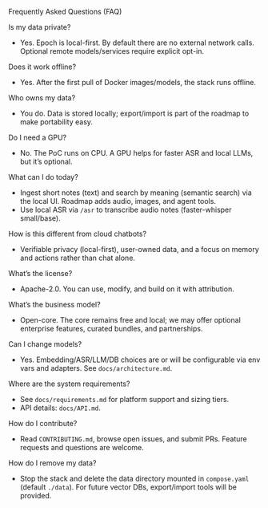 Frequently Asked Questions (FAQ)

Is my data private?
- Yes. Epoch is local-first. By default there are no external network calls. Optional remote models/services require explicit opt-in.

Does it work offline?
- Yes. After the first pull of Docker images/models, the stack runs offline.

Who owns my data?
- You do. Data is stored locally; export/import is part of the roadmap to make portability easy.

Do I need a GPU?
- No. The PoC runs on CPU. A GPU helps for faster ASR and local LLMs, but it’s optional.

What can I do today?
- Ingest short notes (text) and search by meaning (semantic search) via the local UI. Roadmap adds audio, images, and agent tools.
 - Use local ASR via `/asr` to transcribe audio notes (faster-whisper small/base).

How is this different from cloud chatbots?
- Verifiable privacy (local-first), user-owned data, and a focus on memory and actions rather than chat alone.

What’s the license?
- Apache-2.0. You can use, modify, and build on it with attribution.

What’s the business model?
- Open-core. The core remains free and local; we may offer optional enterprise features, curated bundles, and partnerships.

Can I change models?
- Yes. Embedding/ASR/LLM/DB choices are or will be configurable via env vars and adapters. See `docs/architecture.md`.

Where are the system requirements?
- See `docs/requirements.md` for platform support and sizing tiers.
 - API details: `docs/API.md`.

How do I contribute?
- Read `CONTRIBUTING.md`, browse open issues, and submit PRs. Feature requests and questions are welcome.

How do I remove my data?
- Stop the stack and delete the data directory mounted in `compose.yaml` (default `./data`). For future vector DBs, export/import tools will be provided.
